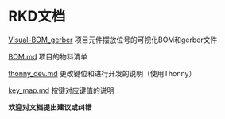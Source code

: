 # RKD文档

[Visual-BOM_gerber](Visual-BOM_gerber) 项目元件摆放位号的可视化BOM和gerber文件

[BOM.md](BOM.md) 项目的物料清单

[thonny_dev.md](thonny_dev.md) 更改键位和进行开发的说明（使用Thonny）

[key_map.md](key_map.md) 按键对应键值的说明

**欢迎对文档提出建议或纠错**

